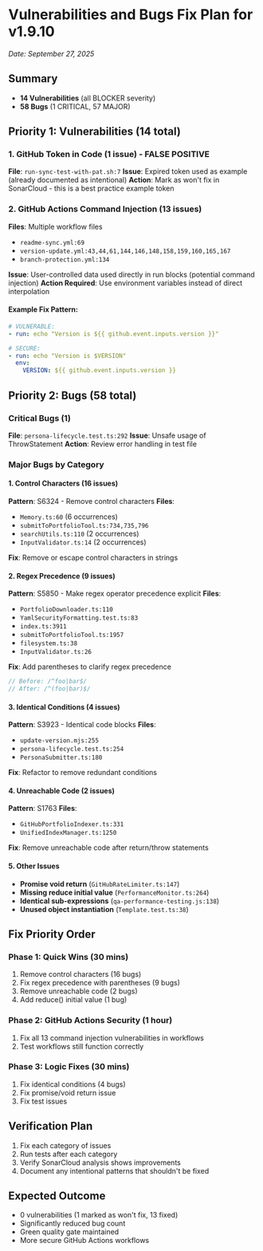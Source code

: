 # Vulnerabilities and Bugs Fix Plan for v1.9.10
*Date: September 27, 2025*

## Summary
- **14 Vulnerabilities** (all BLOCKER severity)
- **58 Bugs** (1 CRITICAL, 57 MAJOR)

## Priority 1: Vulnerabilities (14 total)

### 1. GitHub Token in Code (1 issue) - FALSE POSITIVE
**File**: `run-sync-test-with-pat.sh:7`
**Issue**: Expired token used as example (already documented as intentional)
**Action**: Mark as won't fix in SonarCloud - this is a best practice example token

### 2. GitHub Actions Command Injection (13 issues)
**Files**: Multiple workflow files
- `readme-sync.yml:69`
- `version-update.yml:43,44,61,144,146,148,158,159,160,165,167`
- `branch-protection.yml:134`

**Issue**: User-controlled data used directly in run blocks (potential command injection)
**Action Required**: Use environment variables instead of direct interpolation

#### Example Fix Pattern:
```yaml
# VULNERABLE:
- run: echo "Version is ${{ github.event.inputs.version }}"

# SECURE:
- run: echo "Version is $VERSION"
  env:
    VERSION: ${{ github.event.inputs.version }}
```

## Priority 2: Bugs (58 total)

### Critical Bugs (1)
**File**: `persona-lifecycle.test.ts:292`
**Issue**: Unsafe usage of ThrowStatement
**Action**: Review error handling in test file

### Major Bugs by Category

#### 1. Control Characters (16 issues)
**Pattern**: S6324 - Remove control characters
**Files**:
- `Memory.ts:60` (6 occurrences)
- `submitToPortfolioTool.ts:734,735,796`
- `searchUtils.ts:110` (2 occurrences)
- `InputValidator.ts:14` (2 occurrences)

**Fix**: Remove or escape control characters in strings

#### 2. Regex Precedence (9 issues)
**Pattern**: S5850 - Make regex operator precedence explicit
**Files**:
- `PortfolioDownloader.ts:110`
- `YamlSecurityFormatting.test.ts:83`
- `index.ts:3911`
- `submitToPortfolioTool.ts:1957`
- `filesystem.ts:38`
- `InputValidator.ts:26`

**Fix**: Add parentheses to clarify regex precedence
```javascript
// Before: /^foo|bar$/
// After: /^(foo|bar)$/
```

#### 3. Identical Conditions (4 issues)
**Pattern**: S3923 - Identical code blocks
**Files**:
- `update-version.mjs:255`
- `persona-lifecycle.test.ts:254`
- `PersonaSubmitter.ts:180`

**Fix**: Refactor to remove redundant conditions

#### 4. Unreachable Code (2 issues)
**Pattern**: S1763
**Files**:
- `GitHubPortfolioIndexer.ts:331`
- `UnifiedIndexManager.ts:1250`

**Fix**: Remove unreachable code after return/throw statements

#### 5. Other Issues
- **Promise void return** (`GitHubRateLimiter.ts:147`)
- **Missing reduce initial value** (`PerformanceMonitor.ts:264`)
- **Identical sub-expressions** (`qa-performance-testing.js:138`)
- **Unused object instantiation** (`Template.test.ts:38`)

## Fix Priority Order

### Phase 1: Quick Wins (30 mins)
1. Remove control characters (16 bugs)
2. Fix regex precedence with parentheses (9 bugs)
3. Remove unreachable code (2 bugs)
4. Add reduce() initial value (1 bug)

### Phase 2: GitHub Actions Security (1 hour)
1. Fix all 13 command injection vulnerabilities in workflows
2. Test workflows still function correctly

### Phase 3: Logic Fixes (30 mins)
1. Fix identical conditions (4 bugs)
2. Fix promise/void return issue
3. Fix test issues

## Verification Plan
1. Fix each category of issues
2. Run tests after each category
3. Verify SonarCloud analysis shows improvements
4. Document any intentional patterns that shouldn't be fixed

## Expected Outcome
- 0 vulnerabilities (1 marked as won't fix, 13 fixed)
- Significantly reduced bug count
- Green quality gate maintained
- More secure GitHub Actions workflows